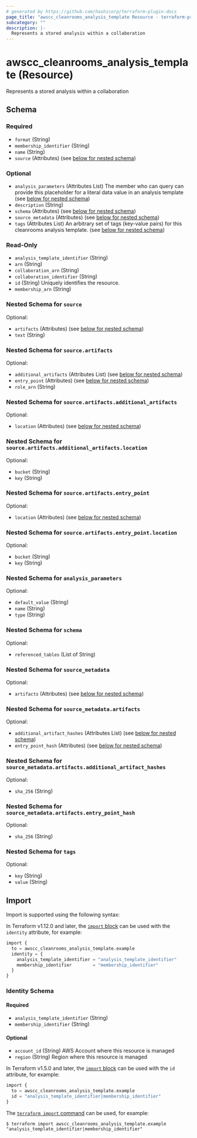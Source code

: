 ```yaml
---
# generated by https://github.com/hashicorp/terraform-plugin-docs
page_title: "awscc_cleanrooms_analysis_template Resource - terraform-provider-awscc"
subcategory: ""
description: |-
  Represents a stored analysis within a collaboration
---
```


# awscc_cleanrooms_analysis_template (Resource)

Represents a stored analysis within a collaboration



<!-- schema generated by tfplugindocs -->
## Schema

### Required

- `format` (String)
- `membership_identifier` (String)
- `name` (String)
- `source` (Attributes) (see [below for nested schema](#nestedatt--source))

### Optional

- `analysis_parameters` (Attributes List) The member who can query can provide this placeholder for a literal data value in an analysis template (see [below for nested schema](#nestedatt--analysis_parameters))
- `description` (String)
- `schema` (Attributes) (see [below for nested schema](#nestedatt--schema))
- `source_metadata` (Attributes) (see [below for nested schema](#nestedatt--source_metadata))
- `tags` (Attributes List) An arbitrary set of tags (key-value pairs) for this cleanrooms analysis template. (see [below for nested schema](#nestedatt--tags))

### Read-Only

- `analysis_template_identifier` (String)
- `arn` (String)
- `collaboration_arn` (String)
- `collaboration_identifier` (String)
- `id` (String) Uniquely identifies the resource.
- `membership_arn` (String)

<a id="nestedatt--source"></a>
### Nested Schema for `source`

Optional:

- `artifacts` (Attributes) (see [below for nested schema](#nestedatt--source--artifacts))
- `text` (String)

<a id="nestedatt--source--artifacts"></a>
### Nested Schema for `source.artifacts`

Optional:

- `additional_artifacts` (Attributes List) (see [below for nested schema](#nestedatt--source--artifacts--additional_artifacts))
- `entry_point` (Attributes) (see [below for nested schema](#nestedatt--source--artifacts--entry_point))
- `role_arn` (String)

<a id="nestedatt--source--artifacts--additional_artifacts"></a>
### Nested Schema for `source.artifacts.additional_artifacts`

Optional:

- `location` (Attributes) (see [below for nested schema](#nestedatt--source--artifacts--additional_artifacts--location))

<a id="nestedatt--source--artifacts--additional_artifacts--location"></a>
### Nested Schema for `source.artifacts.additional_artifacts.location`

Optional:

- `bucket` (String)
- `key` (String)



<a id="nestedatt--source--artifacts--entry_point"></a>
### Nested Schema for `source.artifacts.entry_point`

Optional:

- `location` (Attributes) (see [below for nested schema](#nestedatt--source--artifacts--entry_point--location))

<a id="nestedatt--source--artifacts--entry_point--location"></a>
### Nested Schema for `source.artifacts.entry_point.location`

Optional:

- `bucket` (String)
- `key` (String)





<a id="nestedatt--analysis_parameters"></a>
### Nested Schema for `analysis_parameters`

Optional:

- `default_value` (String)
- `name` (String)
- `type` (String)


<a id="nestedatt--schema"></a>
### Nested Schema for `schema`

Optional:

- `referenced_tables` (List of String)


<a id="nestedatt--source_metadata"></a>
### Nested Schema for `source_metadata`

Optional:

- `artifacts` (Attributes) (see [below for nested schema](#nestedatt--source_metadata--artifacts))

<a id="nestedatt--source_metadata--artifacts"></a>
### Nested Schema for `source_metadata.artifacts`

Optional:

- `additional_artifact_hashes` (Attributes List) (see [below for nested schema](#nestedatt--source_metadata--artifacts--additional_artifact_hashes))
- `entry_point_hash` (Attributes) (see [below for nested schema](#nestedatt--source_metadata--artifacts--entry_point_hash))

<a id="nestedatt--source_metadata--artifacts--additional_artifact_hashes"></a>
### Nested Schema for `source_metadata.artifacts.additional_artifact_hashes`

Optional:

- `sha_256` (String)


<a id="nestedatt--source_metadata--artifacts--entry_point_hash"></a>
### Nested Schema for `source_metadata.artifacts.entry_point_hash`

Optional:

- `sha_256` (String)




<a id="nestedatt--tags"></a>
### Nested Schema for `tags`

Optional:

- `key` (String)
- `value` (String)

## Import

Import is supported using the following syntax:

In Terraform v1.12.0 and later, the [`import` block](https://developer.hashicorp.com/terraform/language/import) can be used with the `identity` attribute, for example:

```terraform
import {
  to = awscc_cleanrooms_analysis_template.example
  identity = {
    analysis_template_identifier = "analysis_template_identifier"
    membership_identifier        = "membership_identifier"
  }
}
```

<!-- schema generated by tfplugindocs -->
### Identity Schema

#### Required

- `analysis_template_identifier` (String)
- `membership_identifier` (String)

#### Optional

- `account_id` (String) AWS Account where this resource is managed
- `region` (String) Region where this resource is managed

In Terraform v1.5.0 and later, the [`import` block](https://developer.hashicorp.com/terraform/language/import) can be used with the `id` attribute, for example:

```terraform
import {
  to = awscc_cleanrooms_analysis_template.example
  id = "analysis_template_identifier|membership_identifier"
}
```

The [`terraform import` command](https://developer.hashicorp.com/terraform/cli/commands/import) can be used, for example:

```shell
$ terraform import awscc_cleanrooms_analysis_template.example "analysis_template_identifier|membership_identifier"
```
